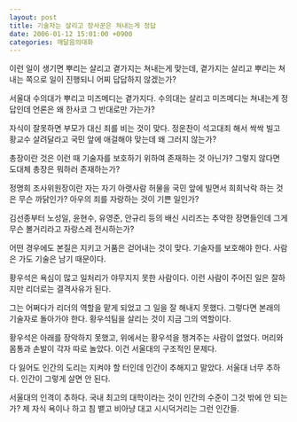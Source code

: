 ```yaml
---
layout: post
title: 기술자는 살리고 장사꾼은 쳐내는게 정답
date: 2006-01-12 15:01:00 +0900
categories: 깨달음의대화
---
```

이런 일이 생기면 뿌리는 살리고 곁가지는 쳐내는게 맞는데, 곁가지는 살리고 뿌리는 쳐내는 쪽으로 일이 진행되니 어찌 답답하지 않겠는가?
  

  
서울대 수의대가 뿌리고 미즈메디는 곁가지다. 수의대는 살리고 미즈메디는 쳐내는게 정답인데 언론은 왜 한사코 그 반대로만 가는가?
  

  
자식이 잘못하면 부모가 대신 죄를 비는 것이 맞다. 정운찬이 석고대죄 해서 싹싹 빌고 황교수 살려달라고 국민 앞에 애걸해야 맞는데 왜 그러지 않는가? 
  

  
총장이란 것은 이런 때 기술자를 보호하기 위하여 존재하는 것 아닌가? 그렇지 않다면 도대체 총장은 뭐하러 존재하는가?
  

  
정명희 조사위원장이란 자는 자기 아랫사람 허물을 국민 앞에 빌면서 희희낙락 하는 것은 무슨 까닭인가? 아우의 죄를 자랑하는 것이 기쁜 일인가? 
  

  
김선종부터 노성일, 윤현수, 유영준, 안규리 등의 배신 시리즈는 추악한 장면들인데 그게 무슨 볼거리라고 자랑스레 전시하는가? 
  

  
어떤 경우에도 본질은 지키고 거품은 걷어내는 것이 맞다. 기술자를 보호해야 한다. 사람은 가도 기술은 남기 때문이다. 
  

  
황우석은 욕심이 많고 일처리가 야무지지 못한 사람이다. 이런 사람이 주어진 일은 잘하지만 리더로는 결격사유가 된다. 
  

  
그는 어쩌다가 리더의 역할을 맡게 되었고 그 일을 잘 해내지 못했다. 그렇다면 본래의 기술자로 돌아가야 한다. 황우석팀을 살리는 것이 지금 그의 역할이다. 
  

  
황우석은 아래를 장악하지 못했고, 위에서는 황우석을 챙겨주는 사람이 없었다. 머리와 몸통과 손발이 각자 따로 놀았다. 이건 서울대의 구조적인 문제다. 
  

  
다 잃어도 인간의 도리는 지켜야 할 터인데 인간이 추해지고 말았다. 서울대 너무 추하다. 인간이 그렇게 살면 안 된다. 
  

  
서울대의 인격이 추하다. 국내 최고의 대학이라는 것이 인간의 수준이 그것 밖에 안 되는가? 제 자식 욕이나 하고 침 뱉고 비아냥 대고 시시덕거리는 그런 인간들.